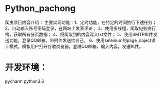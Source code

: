 # Python_pachong
爬虫项目内容介绍：
主要实现功能：1、定时功能，在特定的时间执行下述任务；
2、自动输入账号密码登录，在网站上发表评论；
3、使用多线程，爬取电影排行榜，获取所有分页数据；
4、将爬取到的内容写入txt文件；
5、使用SMTP邮件发送功能，登录QQ邮箱，带附件发送给自己。
6、使用selenium的page_object设计模式，模拟用户打开谷歌浏览器，登陆QQ邮箱，输入内容，发送邮件。
# 开发环境：
pycharm  python3.6
